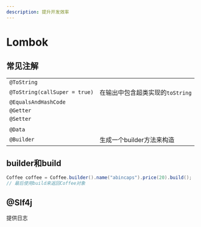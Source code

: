 ```yaml
---
description: 提升开发效率
---
```


# Lombok

## 常见注解

|                               |                        |
| ----------------------------- | ---------------------- |
| `@ToString`                   |                        |
| `@ToString(callSuper = true)` | 在输出中包含超类实现的`toString`  |
| `@EqualsAndHashCode`          |                        |
| `@Getter`                     |                        |
| `@Setter`                     |                        |
|                               |                        |
| `@Data`                       |                        |
| `@Builder`                    | 生成一个builder方法来构造       |

## builder和build

```java
Coffee coffee = Coffee.builder().name("abincaps").price(20).build();
// 最后使用build来返回Coffee对象    
```

## @Slf4j

提供日志
